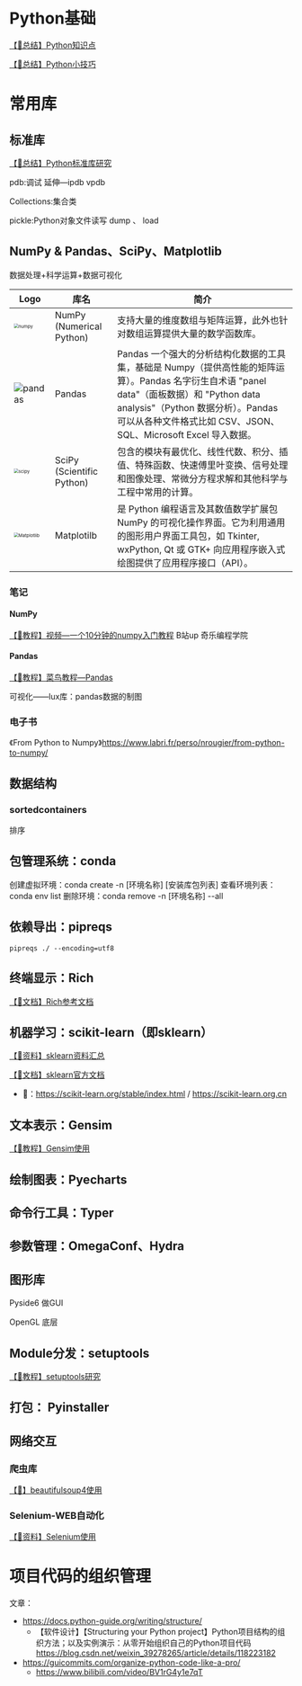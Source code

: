 # Python基础

[【🍰总结】Python知识点](detail/Python/Python知识点.md)

[【🍔总结】Python小技巧](detail/Python/Python小技巧.md)

# 常用库

## 标准库

[【📖总结】Python标准库研究](detail/Python/Python标准库研究.md)

pdb:调试 延伸—ipdb vpdb

Collections:集合类

pickle:Python对象文件读写
	dump 、 load

## NumPy & Pandas、SciPy、Matplotlib

数据处理+科学运算+数据可视化

| Logo                                                         | 库名                      | 简介                                                         |
| ------------------------------------------------------------ | ------------------------- | ------------------------------------------------------------ |
| <img src="pic/numpy.png" alt="numpy" style="zoom:50%;" />    | NumPy (Numerical Python)  | 支持大量的维度数组与矩阵运算，此外也针对数组运算提供大量的数学函数库。 |
| ![pandas](pic/pandas.png)                                    | Pandas                    | Pandas 一个强大的分析结构化数据的工具集，基础是 Numpy（提供高性能的矩阵运算）。Pandas 名字衍生自术语 "panel data"（面板数据）和 "Python data analysis"（Python 数据分析）。Pandas 可以从各种文件格式比如 CSV、JSON、SQL、Microsoft Excel 导入数据。 |
| <img src="pic/scipy.png" alt="scipy" style="zoom:50%;" />    | SciPy (Scientific Python) | 包含的模块有最优化、线性代数、积分、插值、特殊函数、快速傅里叶变换、信号处理和图像处理、常微分方程求解和其他科学与工程中常用的计算。 |
| <img src="pic/Matplotlib.png" alt="Matplotlib" style="zoom:50%;" /> | Matplotilb                | 是 Python 编程语言及其数值数学扩展包 NumPy 的可视化操作界面。它为利用通用的图形用户界面工具包，如 Tkinter, wxPython, Qt 或 GTK+ 向应用程序嵌入式绘图提供了应用程序接口（API）。 |

### 笔记

#### NumPy

[【🚀教程】视频—一个10分钟的numpy入门教程](detail/Python/一个10分钟的numpy入门教程.md)  B站up 奇乐编程学院

#### Pandas

[【🚀教程】菜鸟教程—Pandas](detail/Python/菜鸟教程—Pandas.md)

可视化——lux库：pandas数据的制图

### 电子书

《From Python to Numpy》https://www.labri.fr/perso/nrougier/from-python-to-numpy/

## 数据结构

### sortedcontainers

排序

## 包管理系统：conda

创建虚拟环境：conda create -n [环境名称] [安装库包列表]
查看环境列表：conda env list
删除环境：conda remove -n [环境名称] --all

## 依赖导出：pipreqs

`pipreqs ./ --encoding=utf8`

## 终端显示：Rich

[【🚀文档】Rich参考文档](detail/Python/Rich参考文档.md)

## 机器学习：scikit-learn（即sklearn）

[【🚀资料】sklearn资料汇总](detail/Python/sklearn资料汇总.md)

[【🚀文档】sklearn官方文档](detail/Python/sklearn官方文档.md)

- 🔗：https://scikit-learn.org/stable/index.html  /  https://scikit-learn.org.cn

## 文本表示：Gensim 

[【🚀教程】Gensim使用](detail/Python/Gensim使用.md)

## 绘制图表：Pyecharts

## 命令行工具：Typer

## 参数管理：OmegaConf、Hydra

## 图形库

Pyside6 做GUI



OpenGL 底层

## Module分发：setuptools

[【🐰教程】setuptools研究](detail/Python/setuptools研究.md)

## 打包： Pyinstaller

## 网络交互

### 爬虫库

[【🚀】beautifulsoup4使用](detail/Python/beautifulsoup4使用.md)

### Selenium-WEB自动化

[【🚀资料】Selenium使用](detail/Python/Selenium使用.md)



# 项目代码的组织管理

文章：

- https://docs.python-guide.org/writing/structure/
  - 【软件设计】【Structuring your Python project】Python项目结构的组织方法；以及实例演示：从零开始组织自己的Python项目代码 https://blog.csdn.net/weixin_39278265/article/details/118223182
- https://guicommits.com/organize-python-code-like-a-pro/
  - https://www.bilibili.com/video/BV1rG4y1e7qT

